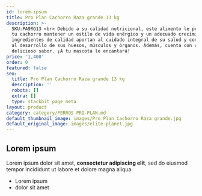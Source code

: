 ```yaml
---
id: lorem-ipsum
title: Pro Plan Cachorro Raza grande 13 kg
description: >-
  SKU:PA9RG13 <br> Debido a su calidad nutricional, este alimento le permitirá a
  tu cachorro mantener un estilo de vida enérgico y un adecuado crecimiento. Sus
  ingredientes de calidad aportan al cuidado integral de su salud y contribuyen
  al desarrollo de sus huesos, músculos y órganos. Además, cuenta con un
  delicioso sabor. ¡A tu mascota le encantará!
price: '1,400'
order: 0
featured: false
seo:
  title: Pro Plan Cachorro Raza grande 13 kg
  description: ''
  robots: []
  extra: []
  type: stackbit_page_meta
layout: product
category: category/PERROS-PRO-PLAN.md
default_thumbnail_image: images/Pro Plan Cachorro Raza grande.jpg
default_original_image: images/elite-planet.jpg
---
```

## Lorem ipsum

Lorem ipsum dolor sit amet, **consectetur adipiscing elit**, sed do eiusmod tempor incididunt ut labore et dolore magna aliqua.

- Lorem ipsum
- dolor sit amet